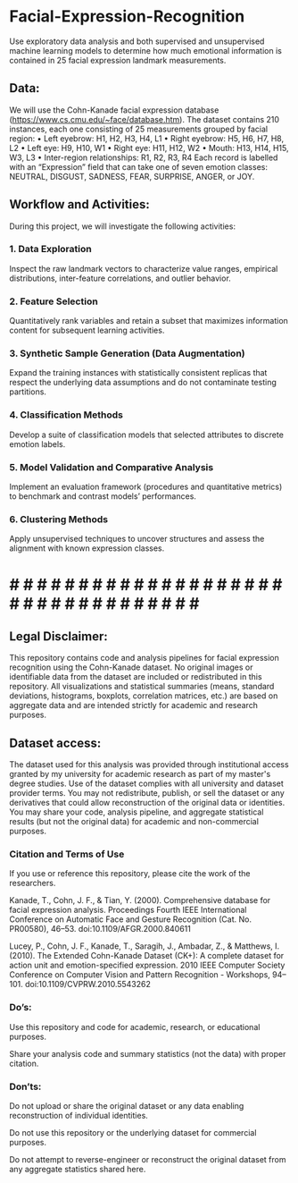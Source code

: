 # Facial-Expression-Recognition
Use exploratory data analysis and both supervised and unsupervised machine learning models to determine  how much emotional information is contained in 25 facial expression landmark measurements. 

## Data: 
We will use the Cohn-Kanade facial expression database (https://www.cs.cmu.edu/~face/database.htm). 
The dataset contains 210 instances, each one consisting of 25 measurements grouped by facial region: 
• Left eyebrow: H1, H2, H3, H4, L1 
• Right eyebrow: H5, H6, H7, H8, L2 
• Left eye: H9, H10, W1 
• Right eye: H11, H12, W2 
• Mouth: H13, H14, H15, W3, L3 
• Inter-region relationships: R1, R2, R3, R4 
Each record is labelled with an “Expression” field that can take one of seven emotion classes:  
NEUTRAL, DISGUST, SADNESS, FEAR, SURPRISE, ANGER, or JOY. 

## Workflow and Activities: 
During this project, we will investigate the following activities: 
### 1. Data Exploration 
Inspect the raw landmark vectors to characterize value ranges, empirical distributions, inter-feature 
correlations, and outlier behavior. 
### 2. Feature Selection 
Quantitatively rank variables and retain a subset that maximizes information content for subsequent 
learning activities. 
### 3. Synthetic Sample Generation (Data Augmentation) 
Expand the training instances with statistically consistent replicas that respect the underlying data 
assumptions and do not contaminate testing partitions. 
### 4. Classification Methods 
Develop a suite of classification models that selected attributes to discrete emotion labels. 
### 5. Model Validation and Comparative Analysis 
Implement an evaluation framework (procedures and quantitative metrics) to benchmark and 
contrast models’ performances. 
### 6. Clustering Methods 
Apply unsupervised techniques to uncover structures and assess the alignment with known 
expression classes.

# # # # # # # # # # # # # # # # # # # # # # # # # # # # # # # # # # # #

## Legal Disclaimer:

This repository contains code and analysis pipelines for facial expression recognition using the Cohn-Kanade dataset. 
No original images or identifiable data from the dataset are included or redistributed in this repository. 
All visualizations and statistical summaries (means, standard deviations, histograms, boxplots, correlation matrices, etc.) are based on aggregate data and are intended strictly for academic and research purposes.

## Dataset access:

The dataset used for this analysis was provided through institutional access granted by my university for academic research as part of my master's degree studies. Use of the dataset complies with all university and dataset provider terms.
You may not redistribute, publish, or sell the dataset or any derivatives that could allow reconstruction of the original data or identities.
You may share your code, analysis pipeline, and aggregate statistical results (but not the original data) for academic and non-commercial purposes.

### Citation and Terms of Use
If you use or reference this repository, please cite the work of the researchers.

Kanade, T., Cohn, J. F., & Tian, Y. (2000). Comprehensive database for facial expression analysis. Proceedings Fourth IEEE International Conference on Automatic Face and Gesture Recognition (Cat. No. PR00580), 46–53. doi:10.1109/AFGR.2000.840611

Lucey, P., Cohn, J. F., Kanade, T., Saragih, J., Ambadar, Z., & Matthews, I. (2010). The Extended Cohn-Kanade Dataset (CK+): A complete dataset for action unit and emotion-specified expression. 2010 IEEE Computer Society Conference on Computer Vision and Pattern Recognition - Workshops, 94–101. doi:10.1109/CVPRW.2010.5543262


### Do’s:

Use this repository and code for academic, research, or educational purposes.

Share your analysis code and summary statistics (not the data) with proper citation.

### Don’ts:

Do not upload or share the original dataset or any data enabling reconstruction of individual identities.

Do not use this repository or the underlying dataset for commercial purposes.

Do not attempt to reverse-engineer or reconstruct the original dataset from any aggregate statistics shared here.

